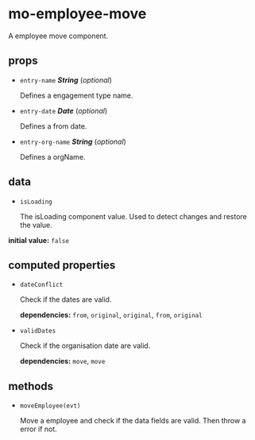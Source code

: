 # mo-employee-move 

A employee move component. 

## props 

- `entry-name` ***String*** (*optional*) 

  Defines a engagement type name. 

- `entry-date` ***Date*** (*optional*) 

  Defines a from date. 

- `entry-org-name` ***String*** (*optional*) 

  Defines a orgName. 

## data 

- `isLoading` 

  The isLoading component value.
  Used to detect changes and restore the value. 

**initial value:** `false` 

## computed properties 

- `dateConflict` 

  Check if the dates are valid. 

   **dependencies:** `from`, `original`, `original`, `from`, `original` 

- `validDates` 

  Check if the organisation date are valid. 

   **dependencies:** `move`, `move` 


## methods 

- `moveEmployee(evt)` 

  Move a employee and check if the data fields are valid.
  Then throw a error if not. 

